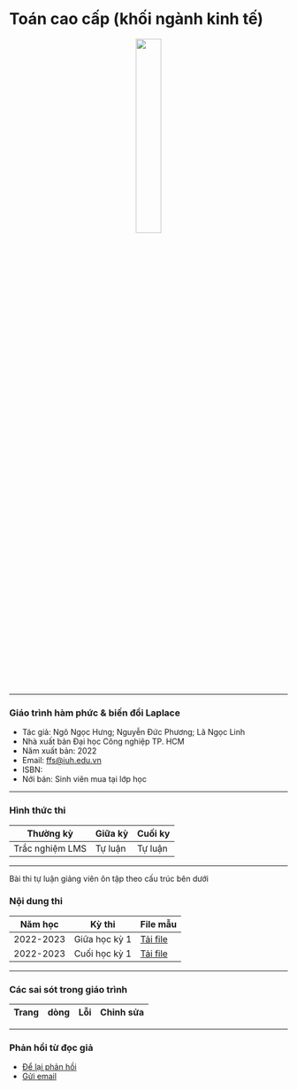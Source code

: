 # Toán cao cấp (khối ngành kinh tế)
<p align="center">
  <img width="30%" src="iuh.png">
</p>

-----

### Giáo trình hàm phức & biến đổi Laplace
- Tác giả: Ngô Ngọc Hưng; Nguyễn Đức Phương; Lã Ngọc Linh
- Nhà xuất bản Đại học Công nghiệp TP. HCM
- Năm xuất bản: 2022
- Email: ffs@iuh.edu.vn
- ISBN:
- Nới bán: Sinh viên mua tại lớp học 

-----
### Hình thức thi
| Thường kỳ |Giữa kỳ|Cuối ky|
|-----------------|---------------|------------|
|Trắc nghiệm LMS|Tự luận|Tự luận|
-----
Bài thi tự luận giảng viên ôn tập theo cấu trúc bên dưới 
### Nội dung thi

|  Năm học |Kỳ thi|File mẫu|
|-----------------|---------------|------------|
|2022-2023| Giữa học kỳ 1|[Tải file](https://github.com/khoacoban/hamphuc/raw/main/huongdanontap/20222023.HK1.1GK.HamPhuc.pdf) |
|2022-2023| Cuối học kỳ 1|[Tải file](https://github.com/khoacoban/hamphuc/raw/main/huongdanontap/20222023.HK1.2CK.HamPhuc.pdf) |
------

### Các sai sót trong giáo trình
|Trang           | dòng  | Lỗi         |Chỉnh sửa|
|----------------|-------|-------------|---------|

-----

### Phản hồi từ đọc giả
- [Để lại phản hồi](https://github.com/khoacoban/hamphuc/issues)
- [Gửi email](mailto:ffs@iuh.edu.vn)
